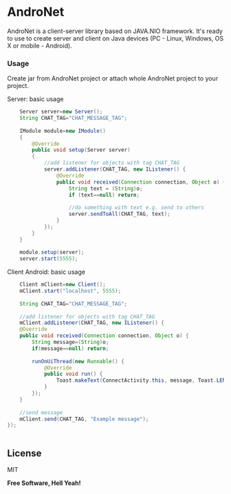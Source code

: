 # AndroNet
AndroNet is a client-server library based on JAVA.NIO framework. It's ready to use to create server and client on Java devices (PC - Linux, Windows, OS X or mobile - Android).  

### Usage
Create jar from AndroNet project or attach whole AndroNet project to your project.

Server: basic usage
```java
    Server server=new Server();
    String CHAT_TAG="CHAT_MESSAGE_TAG";
    
    IModule module=new IModule()
    {
        @Override
        public void setup(Server server)
        {
            //add listener for objects with tag CHAT_TAG
            server.addListener(CHAT_TAG, new IListener() {
                @Override
                public void received(Connection connection, Object o) {
                    String text = (String)o;
                    if (text==null) return;
                    
                    //do something with text e.g. send to others
                    server.sendToAll(CHAT_TAG, text);
                }
            });
        }
    }
    
    module.setup(server);
    server.start(5555);
```

Client Android: basic usage
```java
    Client mClient=new Client();
    mClient.start("localhost", 5555);
    
    String CHAT_TAG="CHAT_MESSAGE_TAG";
    
    //add listener for objects with tag CHAT_TAG
    mClient.addListener(CHAT_TAG, new IListener() {
    @Override
    public void received(Connection connection, Object o) {
        String message=(String)o;
        if(message==null) return;
        
        runOnUiThread(new Runnable() {
            @Override
            public void run() {
                Toast.makeText(ConnectActivity.this, message, Toast.LENGTH_SHORT).show();
            }
        });
    }
    
    //send message
    mClient.send(CHAT_TAG, "Example message");
});
    
```

License
----

MIT


**Free Software, Hell Yeah!**

[//]: # (These are reference links used in the body of this note and get stripped out when the markdown processor does its job. There is no need to format nicely because it shouldn't be seen. Thanks SO - http://stackoverflow.com/questions/4823468/store-comments-in-markdown-syntax)


   [dill]: <https://github.com/joemccann/dillinger>
   [git-repo-url]: <https://github.com/joemccann/dillinger.git>
   [john gruber]: <http://daringfireball.net>
   [df1]: <http://daringfireball.net/projects/markdown/>
   [markdown-it]: <https://github.com/markdown-it/markdown-it>
   [Ace Editor]: <http://ace.ajax.org>
   [node.js]: <http://nodejs.org>
   [Twitter Bootstrap]: <http://twitter.github.com/bootstrap/>
   [jQuery]: <http://jquery.com>
   [@tjholowaychuk]: <http://twitter.com/tjholowaychuk>
   [express]: <http://expressjs.com>
   [AngularJS]: <http://angularjs.org>
   [Gulp]: <http://gulpjs.com>

   [PlDb]: <https://github.com/joemccann/dillinger/tree/master/plugins/dropbox/README.md>
   [PlGh]: <https://github.com/joemccann/dillinger/tree/master/plugins/github/README.md>
   [PlGd]: <https://github.com/joemccann/dillinger/tree/master/plugins/googledrive/README.md>
   [PlOd]: <https://github.com/joemccann/dillinger/tree/master/plugins/onedrive/README.md>
   [PlMe]: <https://github.com/joemccann/dillinger/tree/master/plugins/medium/README.md>
   [PlGa]: <https://github.com/RahulHP/dillinger/blob/master/plugins/googleanalytics/README.md>
